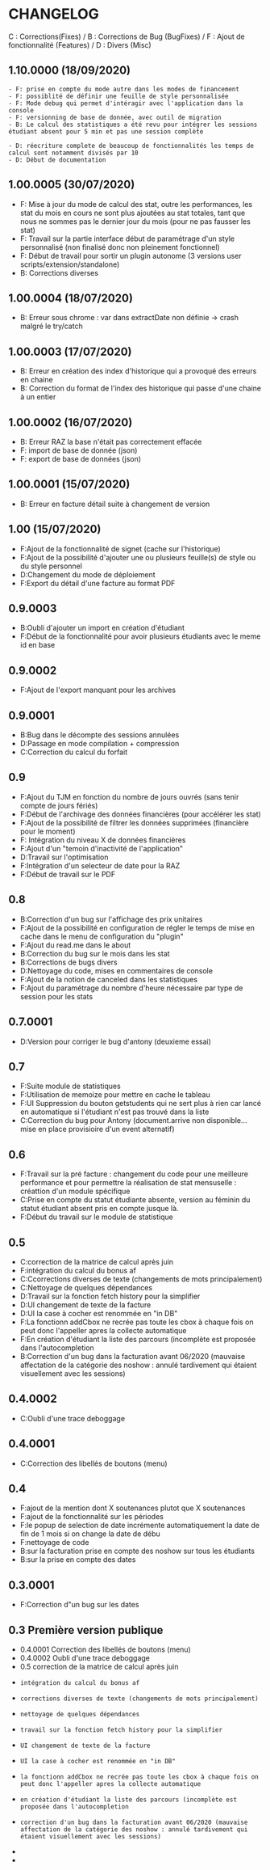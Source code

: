 # CHANGELOG

C : Corrections(Fixes) / B : Corrections de Bug (BugFixes) / F : Ajout de fonctionnalité (Features) / D : Divers (Misc)

  ## 1.10.0000 (18/09/2020)
    
    - F: prise en compte du mode autre dans les modes de financement 
    - F: possiblité de définir une feuille de style personnalisée
    - F: Mode debug qui permet d'intéragir avec l'application dans la console
    - F: versionning de base de donnée, avec outil de migration
    - B: Le calcul des statistiques a été revu pour intégrer les sessions étudiant absent pour 5 min et pas une session complète
    
    - D: réecriture complete de beaucoup de fonctionnalités les temps de calcul sont notamment divisés par 10
    - D: Début de documentation
    
    

  ## 1.00.0005 (30/07/2020)

  - F: Mise à jour du mode de calcul des stat, outre les performances, les stat du mois en cours ne sont plus ajoutées au stat totales, tant que nous ne sommes pas le dernier jour du mois (pour ne pas fausser les stat)
  - F: Travail sur la partie interface début de paramétrage d'un style personnalisé (non finalisé donc non pleinement fonctionnel)
  - F: Début de travail pour sortir un plugin autonome (3 versions user scripts/extension/standalone)
  - B: Corrections diverses
  
  ## 1.00.0004 (18/07/2020)

  - B: Erreur sous chrome : var dans extractDate non définie -> crash malgré le try/catch
  
  ## 1.00.0003 (17/07/2020)

  - B: Erreur en création des index d'historique qui a provoqué des erreurs en chaine
  - B: Correction du format de l'index des historique qui passe d'une chaine à un entier

  ## 1.00.0002 (16/07/2020)

  - B: Erreur RAZ la base n'était pas correctement effacée
  - F: import de base de donnée (json)
  - F: export de base de données (json)
 
 ## 1.00.0001 (15/07/2020)

  - B: Erreur en facture détail suite à changement de version 
  
 ## 1.00 (15/07/2020)
 
  - F:Ajout de la fonctionnalité de signet (cache sur l'historique)
  - F:Ajout de la possibilité d'ajouter une ou plusieurs feuille(s) de style ou du style personnel
  - D:Changement du mode de déploiement
  - F:Export du détail d'une facture au format PDF
  
## 0.9.0003

  - B:Oubli d'ajouter un import en création d'étudiant
  - F:Début de la fonctionnalité pour avoir plusieurs étudiants avec le meme id en base  

## 0.9.0002

 - F:Ajout de l'export manquant pour les archives
   
## 0.9.0001

- B:Bug dans le décompte des sessions annulées
- D:Passage en mode compilation + compression
- C:Correction du calcul du forfait   

## 0.9

 - F:Ajout du TJM en fonction du nombre de jours ouvrés (sans tenir compte de jours fériés)
 - F:Début de l'archivage des données financières (pour accélérer les stat)
 - F:Ajout de la possibilité de filtrer les données supprimées (financière pour le moment)
 - F: Intégration du niveau X de données financières
 - F:Ajout d'un "temoin d'inactivité de l'application"
 - D:Travail sur l'optimisation
 - F:Intégration d'un selecteur de date pour la RAZ
 - F:Début de travail sur le PDF

## 0.8

 - B:Correction d'un bug sur l'affichage des prix unitaires
 - F:Ajout de la possibilité en configuration de régler le temps de mise en cache dans le menu de configuration du "plugin"
 - F:Ajout du read.me dans le about
 - B:Correction du bug sur le mois dans les stat
 - B:Corrections de bugs divers
 - D:Nettoyage du code, mises en commentaires de console
 - F:Ajout de la notion de canceled dans les statistiques
 - F:Ajout du paramétrage du nombre d'heure nécessaire par type de session pour les stats
 
## 0.7.0001

 - D:Version pour corriger le bug d'antony (deuxieme essai) 
 
 ## 0.7
 
 - F:Suite module de statistiques
 - F:Utilisation de memoize pour mettre en cache le tableau
 - F:UI Suppression du bouton getstudents qui ne sert plus à rien car lancé en automatique si l'étudiant n'est pas trouvé dans la liste
 - C:Correction du bug pour Antony (document.arrive non disponible... mise en place provisioire d'un event alternatif)

## 0.6

 - F:Travail sur la pré facture : changement du code pour une meilleure performance et pour permettre la réalisation de stat mensuselle : créattion d'un module spécifique
 - C:Prise en compte du statut étudiante absente, version au féminin du statut étudiant absent pris en compte jusque là.
 - F:Début du travail sur le module de statistique

## 0.5 

 - C:correction de la matrice de calcul après juin
 - F:intégration du calcul du bonus af
 - C:Ccorrections diverses de texte (changements de mots principalement)
 - C:Nettoyage de quelques dépendances
 - D:Travail sur la fonction fetch history pour la simplifier
 - D:UI changement de texte de la facture
 - D:UI la case à cocher est renommée en "in DB"
 - F:La fonctionn addCbox ne recrée pas toute les cbox à chaque fois on peut donc l'appeller apres la collecte automatique
 - F:En création d'étudiant la liste des parcours (incomplète est proposée dans l'autocompletion
 - B:Correction d'un bug dans la facturation avant 06/2020 (mauvaise affectation de la catégorie des noshow : annulé tardivement qui étaient visuellement avec les sessions)

## 0.4.0002 

  - C:Oubli d'une trace deboggage

## 0.4.0001 

  - C:Correction des libellés de boutons (menu)

## 0.4 

  - F:ajout de la mention dont X soutenances plutot que X soutenances
  - F:ajout de la fonctionnalité sur les périodes
  - F:le popup de selection de date incrémente automatiquement la date de fin de 1 mois si on change la date de débu
  - F:nettoyage de code
  - B:sur la facturation prise en compte des noshow sur tous les étudiants
  - B:sur la prise en compte des dates

## 0.3.0001 

  - F:Correction d"un bug sur les dates

## 0.3 Première version publique



 * 0.4.0001 Correction des libellés de boutons (menu)
 * 0.4.0002 Oubli d'une trace deboggage
 * 0.5 correction de la matrice de calcul après juin
 *     intégration du calcul du bonus af
 *     corrections diverses de texte (changements de mots principalement)
 *     nettoyage de quelques dépendances
 *     travail sur la fonction fetch history pour la simplifier
 *     UI changement de texte de la facture
 *     UI la case à cocher est renommée en "in DB"
 *     la fonctionn addCbox ne recrée pas toute les cbox à chaque fois on peut donc l'appeller apres la collecte automatique
 *     en création d'étudiant la liste des parcours (incomplète est proposée dans l'autocompletion
 *     correction d'un bug dans la facturation avant 06/2020 (mauvaise affectation de la catégorie des noshow : annulé tardivement qui étaient visuellement avec les sessions)
 *
 *

